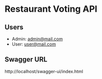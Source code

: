 # Restaurant Voting API

## Users
- Admin: admin@mail.com
- User: user@mail.com
## Swagger URL
http://localhost/swagger-ui/index.html

